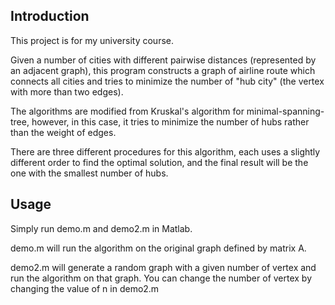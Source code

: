 ## Introduction

This project is for my university course.

Given a number of cities with different pairwise distances (represented by
an adjacent graph), this program
constructs a graph of airline route which connects all cities and tries to
minimize the number of "hub city" (the vertex with more than two edges).

The algorithms are modified from Kruskal's algorithm for minimal-spanning-tree,
however, in this case, it tries to minimize the number of hubs rather than the
weight of edges.

There are three different procedures for this algorithm, each uses a slightly
different order to find the optimal solution, and the final result will be the
one with the smallest number of hubs.

## Usage

Simply run demo.m and demo2.m in Matlab.

demo.m will run the algorithm on the original graph defined by matrix A.

demo2.m will generate a random graph with a given number of vertex and run the
algorithm on that graph. You can change the number of vertex by changing the
value of n in demo2.m
